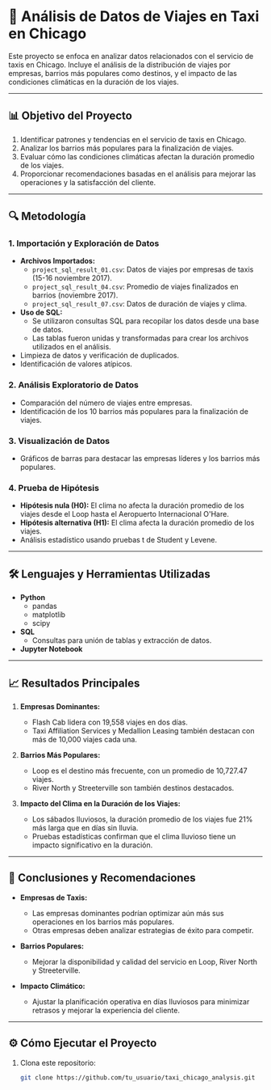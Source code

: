 # 🚖 Análisis de Datos de Viajes en Taxi en Chicago

Este proyecto se enfoca en analizar datos relacionados con el servicio de taxis en Chicago. Incluye el análisis de la distribución de viajes por empresas, barrios más populares como destinos, y el impacto de las condiciones climáticas en la duración de los viajes.

---

## 📊 Objetivo del Proyecto

1. Identificar patrones y tendencias en el servicio de taxis en Chicago.
2. Analizar los barrios más populares para la finalización de viajes.
3. Evaluar cómo las condiciones climáticas afectan la duración promedio de los viajes.
4. Proporcionar recomendaciones basadas en el análisis para mejorar las operaciones y la satisfacción del cliente.

---

## 🔍 Metodología

### 1. Importación y Exploración de Datos
- **Archivos Importados:**
  - `project_sql_result_01.csv`: Datos de viajes por empresas de taxis (15-16 noviembre 2017).
  - `project_sql_result_04.csv`: Promedio de viajes finalizados en barrios (noviembre 2017).
  - `project_sql_result_07.csv`: Datos de duración de viajes y clima.
- **Uso de SQL:**
  - Se utilizaron consultas SQL para recopilar los datos desde una base de datos.
  - Las tablas fueron unidas y transformadas para crear los archivos utilizados en el análisis.
- Limpieza de datos y verificación de duplicados.
- Identificación de valores atípicos.

### 2. Análisis Exploratorio de Datos
- Comparación del número de viajes entre empresas.
- Identificación de los 10 barrios más populares para la finalización de viajes.

### 3. Visualización de Datos
- Gráficos de barras para destacar las empresas líderes y los barrios más populares.

### 4. Prueba de Hipótesis
- **Hipótesis nula (H0):** El clima no afecta la duración promedio de los viajes desde el Loop hasta el Aeropuerto Internacional O'Hare.
- **Hipótesis alternativa (H1):** El clima afecta la duración promedio de los viajes.
- Análisis estadístico usando pruebas t de Student y Levene.

---

## 🛠️ Lenguajes y Herramientas Utilizadas

- **Python**
  - pandas
  - matplotlib
  - scipy
- **SQL**
  - Consultas para unión de tablas y extracción de datos.
- **Jupyter Notebook**

---

## 📈 Resultados Principales

1. **Empresas Dominantes:**
   - Flash Cab lidera con 19,558 viajes en dos días.
   - Taxi Affiliation Services y Medallion Leasing también destacan con más de 10,000 viajes cada una.

2. **Barrios Más Populares:**
   - Loop es el destino más frecuente, con un promedio de 10,727.47 viajes.
   - River North y Streeterville son también destinos destacados.

3. **Impacto del Clima en la Duración de los Viajes:**
   - Los sábados lluviosos, la duración promedio de los viajes fue 21% más larga que en días sin lluvia.
   - Pruebas estadísticas confirman que el clima lluvioso tiene un impacto significativo en la duración.

---

## 📌 Conclusiones y Recomendaciones

- **Empresas de Taxis:**
  - Las empresas dominantes podrían optimizar aún más sus operaciones en los barrios más populares.
  - Otras empresas deben analizar estrategias de éxito para competir.

- **Barrios Populares:**
  - Mejorar la disponibilidad y calidad del servicio en Loop, River North y Streeterville.

- **Impacto Climático:**
  - Ajustar la planificación operativa en días lluviosos para minimizar retrasos y mejorar la experiencia del cliente.

---

## ⚙️ Cómo Ejecutar el Proyecto

1. Clona este repositorio:
   ```bash
   git clone https://github.com/tu_usuario/taxi_chicago_analysis.git
